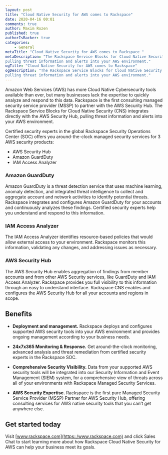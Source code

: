 ```yaml
---
layout: post
title: "Cloud Native Security for AWS comes to Rackspace"
date: 2020-04-16 00:01
comments: true
author: Maxim Rozen
published: true
authorIsRacker: true
categories:
    - General
metaTitle: "Cloud Native Security for AWS comes to Rackspace "
metaDescription: "The Rackspace Service Blocks for Cloud Native Security (CNS) integrates directly with the AWS Security Hub,
pulling threat information and alerts into your AWS environment."
ogTitle: "Cloud Native Security for AWS comes to Rackspace"
ogDescription: "The Rackspace Service Blocks for Cloud Native Security (CNS) integrates directly with the AWS Security Hub,
pulling threat information and alerts into your AWS environment."
---
```


Amazon Web Services (AWS) has more Cloud Native Cybersecurity tools available than ever,
but many businesses lack the expertise to quickly analyze and respond to this data. Rackspace
is the first consulting managed security service provider (MSSP) to partner with the AWS Security Hub.
The Rackspace Service Blocks for Cloud Native Security (CNS) integrates directly with the AWS Security Hub,
pulling threat information and alerts into your AWS environment.

<!-- more -->
Certified security experts in the global Rackspace Security Operations Center (SOC)
offers you around-the-clock managed security services for 3 AWS security products:

- AWS Security Hub
- Amazon GuardDuty
- IAM Access Analyzer

### Amazon GuardDuty

Amazon GuardDuty is a threat detection service that uses machine learning, anomaly detection,
and integrated threat intelligence to collect and aggregate account and network activities to identify
potential threats. Rackspace integrates and configures Amazon GuardDuty for your accounts and continuously
analyzes these findings. Certified security experts help you understand and respond to this information.

### IAM Access Analyzer

The IAM Access Analyzer identifies resource-based policies that would allow external access to your
environment. Rackspace monitors this information, validating any changes, and addressing issues as necessary.

### AWS Security Hub

The AWS Security Hub enables aggregation of findings from member accounts and from other AWS Security services,
like GuardDuty and IAM Access Analyzer. Rackspace provides you full visibility to this information through an
easy to understand interface. Rackspace CNS enables and configures the AWS Security Hub for all your accounts
and regions in scope.

## Benefits

- **Deployment and management.**  Rackspace deploys and configures supported AWS security tools into your AWS environment and provides ongoing management according to your business needs.

- **24x7x365 Monitoring & Response.** Get around-the-clock monitoring, advanced analysis and threat remediation from certified security experts in the Rackspace SOC.

- **Comprehensive Security Visibility.** Data from your supported AWS security tools will be integrated into our Security Information and Event Management (SIEM) system, for a comprehensive view of threats across all of your environments with Rackspace Managed Security Services.

- **AWS Security Expertise.** Rackspace is the first pure Managed Security Service Provider (MSSP) Partner for AWS Security Hub, offering consulting services for AWS native security tools that you can’t get anywhere else.


## Get started today

Visit [www.rackspace.com](https::/www.rackspace.com) and click Sales Chat to start learning more about how Rackspace Cloud Native Security for AWS can help your business meet its goals.

